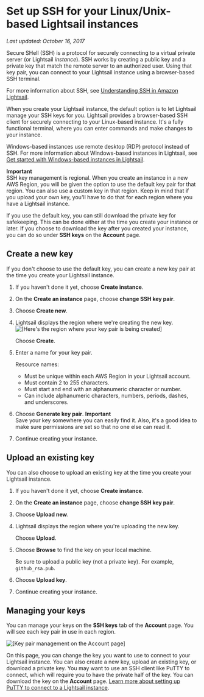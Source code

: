 # Set up SSH for your Linux/Unix\-based Lightsail instances<a name="lightsail-how-to-set-up-ssh"></a>

*Last updated: October 16, 2017*

Secure SHell \(SSH\) is a protocol for securely connecting to a virtual private server \(or Lightsail *instance*\)\. SSH works by creating a public key and a private key that match the remote server to an authorized user\. Using that key pair, you can connect to your Lightsail instance using a browser\-based SSH terminal\.

For more information about SSH, see [Understanding SSH in Amazon Lightsail](understanding-ssh-in-amazon-lightsail.md)\.

When you create your Lightsail instance, the default option is to let Lightsail manage your SSH keys for you\. Lightsail provides a browser\-based SSH client for securely connecting to your Linux\-based instance\. It's a fully functional terminal, where you can enter commands and make changes to your instance\.

Windows\-based instances use remote desktop \(RDP\) protocol instead of SSH\. For more information about Windows\-based instances in Lightsail, see [Get started with Windows\-based instances in Lightsail](get-started-with-windows-based-instances-in-lightsail.md)\.

**Important**  
SSH key management is regional\. When you create an instance in a new AWS Region, you will be given the option to use the default key pair for that region\. You can also use a custom key in that region\. Keep in mind that if you upload your own key, you'll have to do that for each region where you have a Lightsail instance\.

If you use the default key, you can still download the private key for safekeeping\. This can be done either at the time you create your instance or later\. If you choose to download the key after you created your instance, you can do so under **SSH keys** on the **Account** page\.

## Create a new key<a name="lightsail-set-up-ssh-create-new-key"></a>

If you don't choose to use the default key, you can create a new key pair at the time you create your Lightsail instance\.

1. If you haven't done it yet, choose **Create instance**\.

1. On the **Create an instance** page, choose **change SSH key pair**\.

1. Choose **Create new**\.

1. Lightsail displays the region where we're creating the new key\.  
![\[Here's the region where your key pair is being created\]](https://d9yljz1nd5001.cloudfront.net/en_us/aa4810f664dabff907209ee92babaa14/images/amazon-lightsail-create-new-key-pair-in-region.png)

   Choose **Create**\.

1. Enter a name for your key pair\.

   Resource names:
   + Must be unique within each AWS Region in your Lightsail account\.
   + Must contain 2 to 255 characters\.
   + Must start and end with an alphanumeric character or number\.
   + Can include alphanumeric characters, numbers, periods, dashes, and underscores\.

1. Choose **Generate key pair**\.
**Important**  
Save your key somewhere you can easily find it\. Also, it's a good idea to make sure permissions are set so that no one else can read it\.

1. Continue creating your instance\.

## Upload an existing key<a name="lightsail-set-up-ssh-upload-existing-key"></a>

You can also choose to upload an existing key at the time you create your Lightsail instance\.

1. If you haven't done it yet, choose **Create instance**\.

1. On the **Create an instance** page, choose **change SSH key pair**\.

1. Choose **Upload new**\.

1. Lightsail displays the region where you're uploading the new key\.

   Choose **Upload**\.

1. Choose **Browse** to find the key on your local machine\.

   Be sure to upload a public key \(not a private key\)\. For example, `github_rsa.pub`\.

1. Choose **Upload key**\.

1. Continue creating your instance\.

## Managing your keys<a name="lightsail-set-up-ssh-key-management"></a>

You can manage your keys on the **SSH keys** tab of the **Account** page\. You will see each key pair in use in each region\.

![\[Key pair management on the Account page\]](https://d9yljz1nd5001.cloudfront.net/en_us/aa4810f664dabff907209ee92babaa14/images/amazon-lightsail-account-key-pairs-management.png)

On this page, you can change the key you want to use to connect to your Lightsail instance\. You can also create a new key, upload an existing key, or download a private key\. You may want to use an SSH client like PuTTY to connect, which will require you to have the private half of the key\. You can download the key on the **Account** page\. [Learn more about setting up PuTTY to connect to a Lightsail instance](lightsail-how-to-set-up-putty-to-connect-using-ssh.md)\.